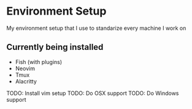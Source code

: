 # Environment Setup

My environment setup that I use to standarize every machine I work on

## Currently being installed

- Fish (with plugins)
- Neovim
- Tmux
- Alacritty

TODO: Install vim setup
TODO: Do OSX support
TODO: Do Windows support

